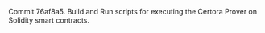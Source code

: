 Commit 76af8a5.                    Build and Run scripts for executing the Certora Prover on Solidity smart contracts.